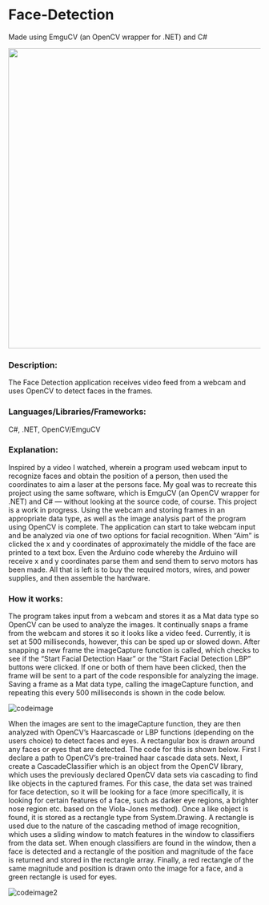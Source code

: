# Face-Detection
Made using EmguCV (an OpenCV wrapper for .NET) and C#

<img src="https://lucasgigliozzi.com/wp-content/uploads/2019/11/facedetection-768x434.png" width="800" height="600" />

### Description: 
The Face Detection application receives video feed from a webcam and uses OpenCV to detect faces in the frames.

### Languages/Libraries/Frameworks: 
C#, .NET, OpenCV/EmguCV

### Explanation: 
Inspired by a video I watched, wherein a program used webcam input to recognize faces and obtain the position of a person, then used the coordinates to aim a laser at the persons face. My goal was to recreate this project using the same software, which is EmguCV (an OpenCV wrapper for .NET) and C# — without looking at the source code, of course. This project is a work in progress. Using the webcam and storing frames in an appropriate data type, as well as the image analysis part of the program using OpenCV is complete. The application can start to take webcam input and be analyzed via one of two options for facial recognition. When “Aim” is clicked the x and y coordinates of approximately the middle of the face are printed to a text box. Even the Arduino code whereby the Arduino will receive x and y coordinates parse them and send them to servo motors has been made. All that is left is to buy the required motors, wires, and power supplies, and then assemble the hardware.

### How it works: 
The program takes input from a webcam and stores it as a Mat data type so OpenCV can be used to analyze the images. It continually snaps a frame from the webcam and stores it so it looks like a video feed. Currently, it is set at 500 milliseconds, however, this can be sped up or slowed down. After snapping a new frame the imageCapture function is called, which checks to see if the “Start Facial Detection Haar” or the “Start Facial Detection LBP” buttons were clicked. If one or both of them have been clicked, then the frame will be sent to a part of the code responsible for analyzing the image. Saving a frame as a Mat data type, calling the imageCapture function, and repeating this every 500 milliseconds is shown in the code below. 

![codeimage](https://lucasgigliozzi.com/wp-content/uploads/2019/11/imagecapfacedetect-768x242.png)

When the images are sent to the imageCapture function, they are then analyzed with OpenCV’s Haarcascade or LBP functions (depending on the users choice) to detect faces and eyes. A rectangular box is drawn around any faces or eyes that are detected. The code for this is shown below. First I declare a path to OpenCV’s pre-trained haar cascade data sets. Next, I create a CascadeClassifier which is an object from the OpenCV library, which uses the previously declared OpenCV data sets via cascading to find like objects in the captured frames. For this case, the data set was trained for face detection, so it will be looking for a face (more specifically, it is looking for certain features of a face, such as darker eye regions, a brighter nose region etc. based on the Viola-Jones method). Once a like object is found, it is stored as a rectangle type from System.Drawing. A rectangle is used due to the nature of the cascading method of image recognition, which uses a sliding window to match features in the window to classifiers from the data set. When enough classifiers are found in the window, then a face is detected and a rectangle of the position and magnitude of the face is returned and stored in the rectangle array. Finally, a red rectangle of the same magnitude and position is drawn onto the image for a face, and a green rectangle is used for eyes.

![codeimage2](https://lucasgigliozzi.com/wp-content/uploads/2019/11/recfacedetect-768x245.png)

